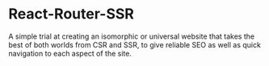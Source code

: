 # React-Router-SSR

A simple trial at creating an isomorphic or universal website that takes the best of both worlds from CSR and SSR, to give reliable SEO
as well as quick navigation to each aspect of the site.
